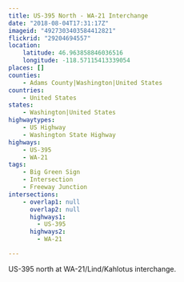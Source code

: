 ```yaml
---
title: US-395 North - WA-21 Interchange
date: "2018-08-04T17:31:17Z"
imageid: "4927303403584412821"
flickrid: "29204694557"
location:
    latitude: 46.963858846036516
    longitude: -118.57115413339054
places: []
counties:
    - Adams County|Washington|United States
countries:
    - United States
states:
    - Washington|United States
highwaytypes:
    - US Highway
    - Washington State Highway
highways:
    - US-395
    - WA-21
tags:
    - Big Green Sign
    - Intersection
    - Freeway Junction
intersections:
    - overlap1: null
      overlap2: null
      highways1:
        - US-395
      highways2:
        - WA-21

---
```

US-395 north at WA-21/Lind/Kahlotus interchange.